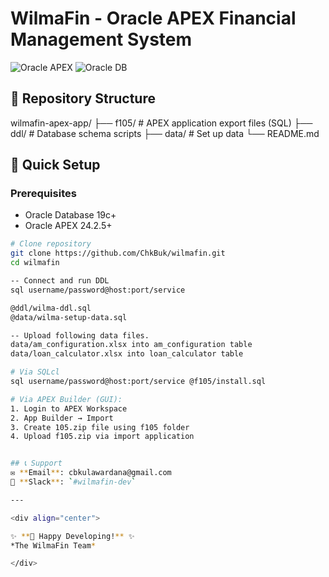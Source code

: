 # WilmaFin - Oracle APEX Financial Management System

![Oracle APEX](https://img.shields.io/badge/Oracle%20APEX-24.2.5+-red.svg)
![Oracle DB](https://img.shields.io/badge/Oracle%20Database-19c+-blue.svg)

## 📂 Repository Structure

wilmafin-apex-app/
├── f105/ # APEX application export files (SQL)
├── ddl/ # Database schema scripts
├── data/ # Set up data
└── README.md

## 🚀 Quick Setup

### Prerequisites

- Oracle Database 19c+
- Oracle APEX 24.2.5+

```bash
# Clone repository
git clone https://github.com/ChkBuk/wilmafin.git
cd wilmafin

-- Connect and run DDL
sql username/password@host:port/service

@ddl/wilma-ddl.sql
@data/wilma-setup-data.sql

-- Upload following data files.
data/am_configuration.xlsx into am_configuration table
data/loan_calculator.xlsx into loan_calculator table

# Via SQLcl
sql username/password@host:port/service @f105/install.sql

# Via APEX Builder (GUI):
1. Login to APEX Workspace
2. App Builder → Import
3. Create 105.zip file using f105 folder
4. Upload f105.zip via import application


## 📞 Support
✉️ **Email**: cbkulawardana@gmail.com
💬 **Slack**: `#wilmafin-dev`

---

<div align="center">

✨ **🚀 Happy Developing!** ✨
*The WilmaFin Team*

</div>
```
